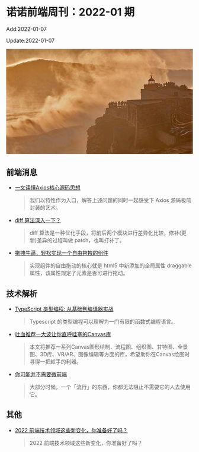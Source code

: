 <!--
 * @Description: weekly-01
 * @Author: zoeblow
 * @Email: wangfuyuan@nnuo.com
 * @Date: 2022-01-07 17:20:35
 * @LastEditors: wangfuyuan
 * @LastEditTime: 2022-01-07 16:55:04
 * @FilePath: \nuofe-weekly1\2022\weekly-01.md
 -->

# 诺诺前端周刊：2022-01 期

Add:2022-01-07

Update:2022-01-07

![202201](../images/2022/202201.jpg)

## 前端消息

- [一文读懂Axios核心源码思想](https://mp.weixin.qq.com/s/T8ukfWORm2OR51IWEBgWtA)

  > 我们以特性作为入口，解答上述问题的同时一起感受下 Axios 源码极简封装的艺术。

- [diff 算法深入一下？](https://mp.weixin.qq.com/s/oRGGoObk8cdSNQ8Sy1EgCA)

  > diff 算法是一种优化手段，将前后两个模块进行差异化比较，修补(更新)差异的过程叫做 patch，也叫打补丁。

- [拖拽牛逼，轻松实现一个自由拖拽的组件](https://juejin.cn/post/7019820870537314334)

  > 实现组件的自由拖动的核心就是 html5 中新添加的全局属性 draggable 属性，该属性规定了元素是否可进行拖动。

## 技术解析

- [TypeScript 类型编程: 从基础到编译器实战](https://mp.weixin.qq.com/s/-x8iVK-hlQd3-OZDC04A5A)

  > Typescript 的类型编程可以理解为一门有限的函数式编程语言。

- [吐血推荐一大波让你直呼哇塞的Canvas库](https://mp.weixin.qq.com/s/aIR_qcncKoMkWvkTgPgGtA)

  > 本文将推荐一系列Canvas图形绘制、流程图、组织图、甘特图、全景图、3D库、VR/AR、图像编辑等方面的库，希望助你在Canvas绘图时寻得一把趁手的利器。

- [你可能并不需要微前端](https://zhuanlan.zhihu.com/p/391248835)

  > 大部分时候，一个「流行」的东西，你都无法阻止不需要它的人去使用它。

## 其他

- [2022 前端技术领域这些新变化，你准备好了吗？](https://www.zhihu.com/question/493891614/answer/2269197391)

  > 2022 前端技术领域这些新变化，你准备好了吗？
